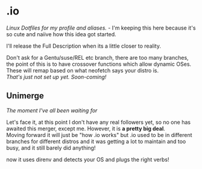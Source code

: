 # .io
_Linux Dotfiles for my profile and aliases._ - I'm keeping this here because it's so cute and naiive how this idea got started.

I'll release the Full Description when its a little closer to reality.  

Don't ask for a Gentu/suse/REL etc branch, there are too many branches, the point of this is to have crossover functions which allow dynamic OSes.  
These will remap based on what neofetch says your distro is.  
_That's just not set up yet. Soon-coming!_

## Unimerge  
_The moment I've all been waiting for_

Let's face it, at this point I don't have any real followers yet, so no one has awaited this merger, except me. However, it is __a pretty big deal__.  
Moving forward it will just be "how .io works" but .io used to be in different branches for different distros and it was getting a lot to maintain and too busy, and it still barely did anything!

now it uses direnv and detects your OS and plugs the right verbs! 
